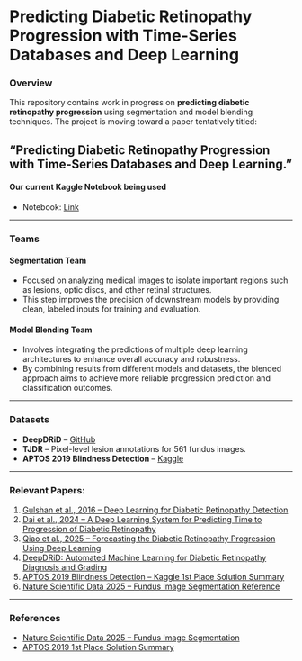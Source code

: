 # Predicting Diabetic Retinopathy Progression with Time-Series Databases and Deep Learning

### Overview
This repository contains work in progress on **predicting diabetic retinopathy progression** using segmentation and model blending techniques. The project is moving toward a paper tentatively titled:

**“Predicting Diabetic Retinopathy Progression with Time-Series Databases and Deep Learning.”**
---
#### Our current Kaggle Notebook being used
- Notebook: [Link](https://www.kaggle.com/code/sunfish141/unet-for-diabetic-retinopathy)

---

### Teams

#### Segmentation Team
- Focused on analyzing medical images to isolate important regions such as lesions, optic discs, and other retinal structures.
- This step improves the precision of downstream models by providing clean, labeled inputs for training and evaluation.



#### Model Blending Team
- Involves integrating the predictions of multiple deep learning architectures to enhance overall accuracy and robustness.
- By combining results from different models and datasets, the blended approach aims to achieve more reliable progression prediction and classification outcomes.

---

### Datasets
- **DeepDRiD** – [GitHub](https://github.com/deepdrdoc/DeepDRiD)  
- **TJDR** – Pixel-level lesion annotations for 561 fundus images.  
- **APTOS 2019 Blindness Detection** – [Kaggle](https://www.kaggle.com/competitions/aptos2019-blindness-detection)

---

### Relevant Papers:

1. [Gulshan et al., 2016 – Deep Learning for Diabetic Retinopathy Detection](https://jamanetwork.com/journals/jama/fullarticle/2588763)  
2. [Dai et al., 2024 – A Deep Learning System for Predicting Time to Progression of Diabetic Retinopathy](https://pmc.ncbi.nlm.nih.gov/articles/PMC10878973)  
3. [Qiao et al., 2025 – Forecasting the Diabetic Retinopathy Progression Using Deep Learning](https://www.nature.com/articles/s43856-025-01092-2)  
4. [DeepDRiD: Automated Machine Learning for Diabetic Retinopathy Diagnosis and Grading](https://github.com/deepdrdoc/DeepDRiD)  
5. [APTOS 2019 Blindness Detection – Kaggle 1st Place Solution Summary](https://www.kaggle.com/competitions/aptos2019-blindness-detection/writeups/guanshuo-xu-1st-place-solution-summary)  
6. [Nature Scientific Data 2025 – Fundus Image Segmentation Reference](https://www.nature.com/articles/s41597-025-04627-3)


---

### References
- [Nature Scientific Data 2025 – Fundus Image Segmentation](https://www.nature.com/articles/s41597-025-04627-3)  
- [APTOS 2019 1st Place Solution Summary](https://www.kaggle.com/competitions/aptos2019-blindness-detection/writeups/guanshuo-xu-1st-place-solution-summary)
```
